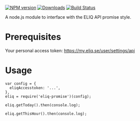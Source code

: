 [![NPM version][npm-image]][npm-url] [![Downloads][downloads-image]][npm-url] [![Build Status][travis-image]][travis-url]

A node.js module to interface with the ELIQ API promise style.


# Prerequisites
Your personal access token: https://my.eliq.se/user/settings/api

# Usage
```
var config = {
  eliqAccesstoken: '...',
},
eliq = require('eliq-promise')(config);

eliq.getToday().then(console.log);

eliq.getThisHour().then(console.log);
```

[npm-url]: https://npmjs.org/package/eliq-promise
[downloads-image]: http://img.shields.io/npm/dm/eliq-promise.svg
[npm-image]: http://img.shields.io/npm/v/eliq-promise.svg
[travis-url]: https://travis-ci.org/ashpool/eliq-promise
[travis-image]: http://img.shields.io/travis/ashpool/eliq-promise.svg
